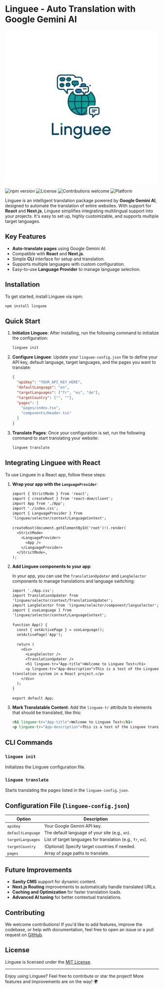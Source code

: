 # Linguee - Auto Translation with Google Gemini AI

![Linguee Logo](https://github.com/coco-droid/linguee/blob/c19772c277acae893bf1821621802817f5529f89/logo.png) <!-- Replace with actual logo URL -->

![npm version](https://img.shields.io/npm/v/linguee) ![License](https://img.shields.io/npm/l/linguee) ![Contributions welcome](https://img.shields.io/badge/contributions-welcome-brightgreen.svg) ![Platform](https://img.shields.io/badge/platform-react%20|%20next.js-blue)

Linguee is an intelligent translation package powered by **Google Gemini AI**, designed to automate the translation of entire websites. With support for **React** and **Next.js**, Linguee simplifies integrating multilingual support into your projects. It's easy to set up, highly customizable, and supports multiple target languages.

## Key Features
- **Auto-translate pages** using Google Gemini AI.
- Compatible with **React** and **Next.js**.
- Simple **CLI** interface for setup and translation.
- Supports multiple languages with custom configuration.
- Easy-to-use **Language Provider** to manage language selection.

## Installation

To get started, install Linguee via npm:

```bash
npm install linguee
```

## Quick Start

1. **Initialize Linguee**:
   After installing, run the following command to initialize the configuration:

   ```bash
   linguee init
   ```

2. **Configure Linguee**:
   Update your `linguee-config.json` file to define your API key, default language, target languages, and the pages you want to translate:

   ```json
   {
     "apiKey": "YOUR_API_KEY_HERE",
     "defaultLanguage": "en",
     "targetLanguages": ["fr", "es", "de"],
     "targetCountry": ["", ""],
     "pages": [
       "pages/index.tsx",
       "components/Header.tsx"
     ]
   }
   ```

3. **Translate Pages**:
   Once your configuration is set, run the following command to start translating your website:

   ```bash
   linguee translate
   ```

## Integrating Linguee with React

To use Linguee in a React app, follow these steps:

1. **Wrap your app with the `LanguageProvider`**:

   ```tsx
   import { StrictMode } from 'react';
   import { createRoot } from 'react-dom/client';
   import App from './App';
   import './index.css';
   import { LanguageProvider } from 'linguee/selector/context/LanguageContext';

   createRoot(document.getElementById('root')!).render(
     <StrictMode>
       <LanguageProvider>
         <App />
       </LanguageProvider>
     </StrictMode>,
   );
   ```

2. **Add Linguee components to your app**:

   In your app, you can use the `TranslationUpdater` and `LangSelector` components to manage translations and language switching:

   ```tsx
   import './App.css';
   import TranslationUpdater from 'linguee/selector/context/TranslationUpdater';
   import LangSelector from 'linguee/selector/component/langselector';
   import { useLanguage } from 'linguee/selector/context/LanguageContext';

   function App() {
     const { setActivePage } = useLanguage();
     setActivePage('App');

     return (
       <div>
         <LangSelector />
         <TranslationUpdater />
         <h1 linguee-tr="App-title">Welcome to Linguee Test</h1>
         <p linguee-tr="App-description">This is a test of the Linguee translation system in a React project.</p>
       </div>
     );
   }

   export default App;
   ```

3. **Mark Translatable Content**:
   Add the `linguee-tr` attribute to elements that should be translated, like this:

   ```html
   <h1 linguee-tr="App-title">Welcome to Linguee Test</h1>
   <p linguee-tr="App-description">This is a test of the Linguee translation system in a React project.</p>
   ```

## CLI Commands

### `linguee init`

Initializes the Linguee configuration file.

### `linguee translate`

Starts translating the pages listed in the `linguee-config.json`.

## Configuration File (`linguee-config.json`)

| Option             | Description                                          |
|--------------------|------------------------------------------------------|
| `apiKey`           | Your Google Gemini API key.                          |
| `defaultLanguage`  | The default language of your site (e.g., `en`).       |
| `targetLanguages`  | List of target languages for translation (e.g., `fr`, `es`). |
| `targetCountry`    | (Optional) Specify target countries if needed.       |
| `pages`            | Array of page paths to translate.                    |

## Future Improvements

- **Sanity CMS** support for dynamic content.
- **Next.js Routing** improvements to automatically handle translated URLs.
- **Caching and Optimization** for faster translation loads.
- **Advanced AI tuning** for better contextual translations.

## Contributing

We welcome contributions! If you'd like to add features, improve the codebase, or help with documentation, feel free to open an issue or a pull request on [GitHub](https://github.com/your-repo-link).

## License

Linguee is licensed under the [MIT License](LICENSE).

---

Enjoy using Linguee? Feel free to contribute or star the project! More features and improvements are on the way! 🌍